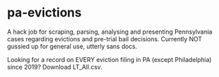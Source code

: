 # pa-evictions

A hack job for scraping, parsing, analysing and presenting Pennsylvania cases regarding evictions and pre-trial bail decisions. Currently NOT gussied up for general use, utterly sans docs.

Looking for a record on EVERY eviction filing in PA (except Philadelphia) since 2019? Download LT_All.csv.
